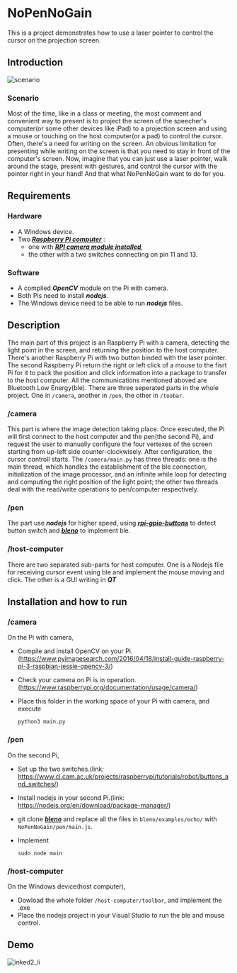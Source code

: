 # NoPenNoGain
This is a project demonstrates how to use a laser pointer to control the cursor on the projection screen.

## Introduction
![scenario](https://user-images.githubusercontent.com/30167968/34891826-f82e2282-f811-11e7-87b4-62c12ccd8726.png)
### Scenario
Most of the time, like in a class or meeting, the most comment and convenient way to present is to project the screen of the speecher's computer(or some other devices like iPad) to a projection screen and using a mouse or touching on the host computer(or a pad) to control the cursor. Often, there's a need for writing on the screen. An obvious limitation for presenting while writing on the screen is that you need to stay in front of the computer's screen. Now, imagine that you can just use a laser pointer, walk around the stage, present with gestures, and control the cursor with the pointer right in your hand! And that what NoPenNoGain want to do for you.
## Requirements
### Hardware
* A Windows device.
* Two [***Raspberry Pi computer***](https://www.raspberrypi.org/documentation/setup/) : 
    * one with [***RPI camera module installed***](https://www.raspberrypi.org/documentation/usage/camera/),
    * the other with a two switches connecting on pin 11 and 13.
### Software
* A compiled ***OpenCV*** module on the Pi with camera.
* Both Pis need to install ***nodejs***.
* The Windows device need to be able to run ***nodejs*** files.
## Description
The main part of this project is an Raspberry Pi with a camera, detecting the light point in the screen, and returning the position to the host computer. There's another Raspberry Pi with two button binded with the laser pointer. The second Raspberry Pi return the right or left click of a mouse to the fisrt Pi for it to pack the position and click information into a package to transfer to the host computer. All the communications mentioned aboved are Bluetooth Low Energy(ble).
There are three seperated parts in the whole project. One in ```/camera```, another in ```/pen```, the other in ```/toobar```.
### /camera
This part is where the image detection taking place. Once executed, the Pi will first connect to the host computer and the pen(the second Pi), and request the user to manually configure the four vertexes of the screen starting from up-left side counter-clockwisely. After configuration, the cursor controll starts.
The ```/camera/main.py``` has three threads: one is the main thread, which handles the establishment of the ble connection, initialization of the image processor, and an infinite while loop for detecting and computing the right position of the light point; the other two threads deal with the read/write operations to pen/computer respectively.
### /pen
The part use ***nodejs*** for higher speed, using [***rpi-gpio-buttons***](https://www.npmjs.com/package/rpi-gpio-buttons) to detect button switch and [***bleno***](https://github.com/sandeepmistry/bleno) to implement ble.
### /host-computer
There are two separated sub-parts for host computer. One is a Nodejs file for receiving cursor event using ble and implement the mouse moving and click. The other is a GUI writing in ***QT***
## Installation and how to run
### /camera
On the Pi with camera, 
* Compile and install OpenCV on your Pi.(https://www.pyimagesearch.com/2016/04/18/install-guide-raspberry-pi-3-raspbian-jessie-opencv-3/)
* Check your camera on Pi is in operation.(https://www.raspberrypi.org/documentation/usage/camera/)
* Place this folder in the working space of your Pi with camera, and execute

      python3 main.py

### /pen
On the second Pi, 
* Set up the two switches.(link: https://www.cl.cam.ac.uk/projects/raspberrypi/tutorials/robot/buttons_and_switches/)
* Install nodejs in your second Pi.(link: https://nodejs.org/en/download/package-manager/)
* git clone [***bleno***](https://github.com/sandeepmistry/bleno) and replace all the files in ```bleno/examples/echo/``` with ```NoPenNoGain/pen/main.js```.
* Implement 
     
      sudo node main

### /host-computer
On the Windows device(host computer),
* Dowload the whole folder ```/host-computer/toolbar```, and implement the .exe
* Place the nodejs project in your Visual Studio to run the ble and mouse control.
 
## Demo
![inked2_li](https://user-images.githubusercontent.com/30167968/34902208-a4874268-f851-11e7-933b-e55a008b5e46.jpg)

